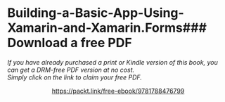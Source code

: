 # Building-a-Basic-App-Using-Xamarin-and-Xamarin.Forms### Download a free PDF

 <i>If you have already purchased a print or Kindle version of this book, you can get a DRM-free PDF version at no cost.<br>Simply click on the link to claim your free PDF.</i>
<p align="center"> <a href="https://packt.link/free-ebook/9781788476799">https://packt.link/free-ebook/9781788476799 </a> </p>